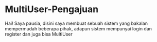 # MultiUser-Pengajuan
Hai! Saya pausia, disini saya membuat sebuah sistem yang bakalan mempermudah beberapa pihak, adapun sistem mempunyai login dan register dan juga bisa MultiUser
